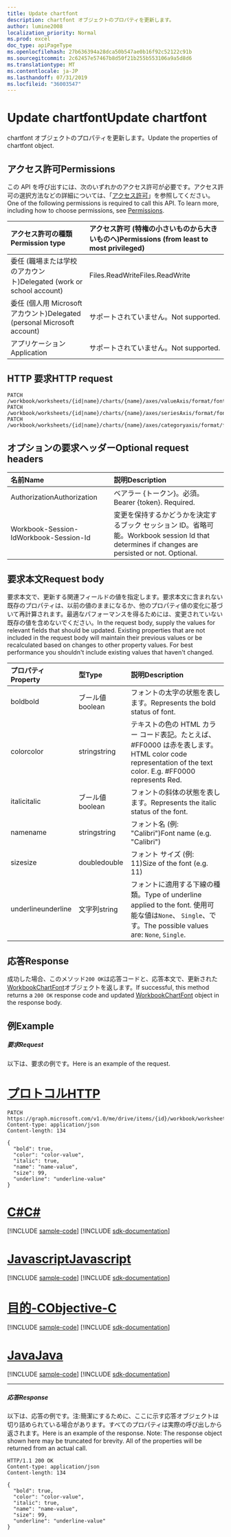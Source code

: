 ```yaml
---
title: Update chartfont
description: chartfont オブジェクトのプロパティを更新します。
author: lumine2008
localization_priority: Normal
ms.prod: excel
doc_type: apiPageType
ms.openlocfilehash: 27b636394a28dca50b547ae0b16f92c52122c91b
ms.sourcegitcommit: 2c62457e57467b8d50f21b255b553106a9a5d8d6
ms.translationtype: MT
ms.contentlocale: ja-JP
ms.lasthandoff: 07/31/2019
ms.locfileid: "36003547"
---
```

# <a name="update-chartfont"></a><span data-ttu-id="be9d9-103">Update chartfont</span><span class="sxs-lookup"><span data-stu-id="be9d9-103">Update chartfont</span></span>

<span data-ttu-id="be9d9-104">chartfont オブジェクトのプロパティを更新します。</span><span class="sxs-lookup"><span data-stu-id="be9d9-104">Update the properties of chartfont object.</span></span>
## <a name="permissions"></a><span data-ttu-id="be9d9-105">アクセス許可</span><span class="sxs-lookup"><span data-stu-id="be9d9-105">Permissions</span></span>
<span data-ttu-id="be9d9-p101">この API を呼び出すには、次のいずれかのアクセス許可が必要です。アクセス許可の選択方法などの詳細については、「[アクセス許可](/graph/permissions-reference)」を参照してください。</span><span class="sxs-lookup"><span data-stu-id="be9d9-p101">One of the following permissions is required to call this API. To learn more, including how to choose permissions, see [Permissions](/graph/permissions-reference).</span></span>

|<span data-ttu-id="be9d9-108">アクセス許可の種類</span><span class="sxs-lookup"><span data-stu-id="be9d9-108">Permission type</span></span>      | <span data-ttu-id="be9d9-109">アクセス許可 (特権の小さいものから大きいものへ)</span><span class="sxs-lookup"><span data-stu-id="be9d9-109">Permissions (from least to most privileged)</span></span>              |
|:--------------------|:---------------------------------------------------------|
|<span data-ttu-id="be9d9-110">委任 (職場または学校のアカウント)</span><span class="sxs-lookup"><span data-stu-id="be9d9-110">Delegated (work or school account)</span></span> | <span data-ttu-id="be9d9-111">Files.ReadWrite</span><span class="sxs-lookup"><span data-stu-id="be9d9-111">Files.ReadWrite</span></span>    |
|<span data-ttu-id="be9d9-112">委任 (個人用 Microsoft アカウント)</span><span class="sxs-lookup"><span data-stu-id="be9d9-112">Delegated (personal Microsoft account)</span></span> | <span data-ttu-id="be9d9-113">サポートされていません。</span><span class="sxs-lookup"><span data-stu-id="be9d9-113">Not supported.</span></span>    |
|<span data-ttu-id="be9d9-114">アプリケーション</span><span class="sxs-lookup"><span data-stu-id="be9d9-114">Application</span></span> | <span data-ttu-id="be9d9-115">サポートされていません。</span><span class="sxs-lookup"><span data-stu-id="be9d9-115">Not supported.</span></span> |

## <a name="http-request"></a><span data-ttu-id="be9d9-116">HTTP 要求</span><span class="sxs-lookup"><span data-stu-id="be9d9-116">HTTP request</span></span>
<!-- { "blockType": "ignored" } -->
```http
PATCH /workbook/worksheets/{id|name}/charts/{name}/axes/valueAxis/format/font
PATCH /workbook/worksheets/{id|name}/charts/{name}/axes/seriesAxis/format/font
PATCH /workbook/worksheets/{id|name}/charts/{name}/axes/categoryaxis/format/font
```
## <a name="optional-request-headers"></a><span data-ttu-id="be9d9-117">オプションの要求ヘッダー</span><span class="sxs-lookup"><span data-stu-id="be9d9-117">Optional request headers</span></span>
| <span data-ttu-id="be9d9-118">名前</span><span class="sxs-lookup"><span data-stu-id="be9d9-118">Name</span></span>       | <span data-ttu-id="be9d9-119">説明</span><span class="sxs-lookup"><span data-stu-id="be9d9-119">Description</span></span>|
|:-----------|:-----------|
| <span data-ttu-id="be9d9-120">Authorization</span><span class="sxs-lookup"><span data-stu-id="be9d9-120">Authorization</span></span>  | <span data-ttu-id="be9d9-p102">ベアラー {トークン}。必須。</span><span class="sxs-lookup"><span data-stu-id="be9d9-p102">Bearer {token}. Required.</span></span> |
| <span data-ttu-id="be9d9-123">Workbook-Session-Id</span><span class="sxs-lookup"><span data-stu-id="be9d9-123">Workbook-Session-Id</span></span>  | <span data-ttu-id="be9d9-p103">変更を保持するかどうかを決定するブック セッション ID。省略可能。</span><span class="sxs-lookup"><span data-stu-id="be9d9-p103">Workbook session Id that determines if changes are persisted or not. Optional.</span></span>|

## <a name="request-body"></a><span data-ttu-id="be9d9-126">要求本文</span><span class="sxs-lookup"><span data-stu-id="be9d9-126">Request body</span></span>
<span data-ttu-id="be9d9-p104">要求本文で、更新する関連フィールドの値を指定します。要求本文に含まれない既存のプロパティは、以前の値のままになるか、他のプロパティ値の変化に基づいて再計算されます。最適なパフォーマンスを得るためには、変更されていない既存の値を含めないでください。</span><span class="sxs-lookup"><span data-stu-id="be9d9-p104">In the request body, supply the values for relevant fields that should be updated. Existing properties that are not included in the request body will maintain their previous values or be recalculated based on changes to other property values. For best performance you shouldn't include existing values that haven't changed.</span></span>

| <span data-ttu-id="be9d9-130">プロパティ</span><span class="sxs-lookup"><span data-stu-id="be9d9-130">Property</span></span>     | <span data-ttu-id="be9d9-131">型</span><span class="sxs-lookup"><span data-stu-id="be9d9-131">Type</span></span>   |<span data-ttu-id="be9d9-132">説明</span><span class="sxs-lookup"><span data-stu-id="be9d9-132">Description</span></span>|
|:---------------|:--------|:----------|
|<span data-ttu-id="be9d9-133">bold</span><span class="sxs-lookup"><span data-stu-id="be9d9-133">bold</span></span>|<span data-ttu-id="be9d9-134">ブール値</span><span class="sxs-lookup"><span data-stu-id="be9d9-134">boolean</span></span>|<span data-ttu-id="be9d9-135">フォントの太字の状態を表します。</span><span class="sxs-lookup"><span data-stu-id="be9d9-135">Represents the bold status of font.</span></span>|
|<span data-ttu-id="be9d9-136">color</span><span class="sxs-lookup"><span data-stu-id="be9d9-136">color</span></span>|<span data-ttu-id="be9d9-137">string</span><span class="sxs-lookup"><span data-stu-id="be9d9-137">string</span></span>|<span data-ttu-id="be9d9-p105">テキストの色の HTML カラー コード表記。たとえば、#FF0000 は赤を表します。</span><span class="sxs-lookup"><span data-stu-id="be9d9-p105">HTML color code representation of the text color. E.g. #FF0000 represents Red.</span></span>|
|<span data-ttu-id="be9d9-141">italic</span><span class="sxs-lookup"><span data-stu-id="be9d9-141">italic</span></span>|<span data-ttu-id="be9d9-142">ブール値</span><span class="sxs-lookup"><span data-stu-id="be9d9-142">boolean</span></span>|<span data-ttu-id="be9d9-143">フォントの斜体の状態を表します。</span><span class="sxs-lookup"><span data-stu-id="be9d9-143">Represents the italic status of the font.</span></span>|
|<span data-ttu-id="be9d9-144">name</span><span class="sxs-lookup"><span data-stu-id="be9d9-144">name</span></span>|<span data-ttu-id="be9d9-145">string</span><span class="sxs-lookup"><span data-stu-id="be9d9-145">string</span></span>|<span data-ttu-id="be9d9-146">フォント名 (例: "Calibri")</span><span class="sxs-lookup"><span data-stu-id="be9d9-146">Font name (e.g. "Calibri")</span></span>|
|<span data-ttu-id="be9d9-147">size</span><span class="sxs-lookup"><span data-stu-id="be9d9-147">size</span></span>|<span data-ttu-id="be9d9-148">double</span><span class="sxs-lookup"><span data-stu-id="be9d9-148">double</span></span>|<span data-ttu-id="be9d9-149">フォント サイズ (例: 11)</span><span class="sxs-lookup"><span data-stu-id="be9d9-149">Size of the font (e.g. 11)</span></span>|
|<span data-ttu-id="be9d9-150">underline</span><span class="sxs-lookup"><span data-stu-id="be9d9-150">underline</span></span>|<span data-ttu-id="be9d9-151">文字列</span><span class="sxs-lookup"><span data-stu-id="be9d9-151">string</span></span>|<span data-ttu-id="be9d9-152">フォントに適用する下線の種類。</span><span class="sxs-lookup"><span data-stu-id="be9d9-152">Type of underline applied to the font.</span></span> <span data-ttu-id="be9d9-153">使用可能な値は`None`、 `Single`、です。</span><span class="sxs-lookup"><span data-stu-id="be9d9-153">The possible values are: `None`, `Single`.</span></span>|

## <a name="response"></a><span data-ttu-id="be9d9-154">応答</span><span class="sxs-lookup"><span data-stu-id="be9d9-154">Response</span></span>

<span data-ttu-id="be9d9-155">成功した場合、このメソッド`200 OK`は応答コードと、応答本文で、更新された[WorkbookChartFont](../resources/chartfont.md)オブジェクトを返します。</span><span class="sxs-lookup"><span data-stu-id="be9d9-155">If successful, this method returns a `200 OK` response code and updated [WorkbookChartFont](../resources/chartfont.md) object in the response body.</span></span>
## <a name="example"></a><span data-ttu-id="be9d9-156">例</span><span class="sxs-lookup"><span data-stu-id="be9d9-156">Example</span></span>
##### <a name="request"></a><span data-ttu-id="be9d9-157">要求</span><span class="sxs-lookup"><span data-stu-id="be9d9-157">Request</span></span>
<span data-ttu-id="be9d9-158">以下は、要求の例です。</span><span class="sxs-lookup"><span data-stu-id="be9d9-158">Here is an example of the request.</span></span>

# <a name="httptabhttp"></a>[<span data-ttu-id="be9d9-159">プロトコル</span><span class="sxs-lookup"><span data-stu-id="be9d9-159">HTTP</span></span>](#tab/http)
<!-- {
  "blockType": "request",
  "name": "update_chartfont"
}-->
```http
PATCH https://graph.microsoft.com/v1.0/me/drive/items/{id}/workbook/worksheets/{id|name}/charts/{name}/axes/valueAxis/format/font
Content-type: application/json
Content-length: 134

{
  "bold": true,
  "color": "color-value",
  "italic": true,
  "name": "name-value",
  "size": 99,
  "underline": "underline-value"
}
```
# <a name="ctabcsharp"></a>[<span data-ttu-id="be9d9-160">C#</span><span class="sxs-lookup"><span data-stu-id="be9d9-160">C#</span></span>](#tab/csharp)
[!INCLUDE [sample-code](../includes/snippets/csharp/update-chartfont-csharp-snippets.md)]
[!INCLUDE [sdk-documentation](../includes/snippets/snippets-sdk-documentation-link.md)]

# <a name="javascripttabjavascript"></a>[<span data-ttu-id="be9d9-161">Javascript</span><span class="sxs-lookup"><span data-stu-id="be9d9-161">Javascript</span></span>](#tab/javascript)
[!INCLUDE [sample-code](../includes/snippets/javascript/update-chartfont-javascript-snippets.md)]
[!INCLUDE [sdk-documentation](../includes/snippets/snippets-sdk-documentation-link.md)]

# <a name="objective-ctabobjc"></a>[<span data-ttu-id="be9d9-162">目的-C</span><span class="sxs-lookup"><span data-stu-id="be9d9-162">Objective-C</span></span>](#tab/objc)
[!INCLUDE [sample-code](../includes/snippets/objc/update-chartfont-objc-snippets.md)]
[!INCLUDE [sdk-documentation](../includes/snippets/snippets-sdk-documentation-link.md)]

# <a name="javatabjava"></a>[<span data-ttu-id="be9d9-163">Java</span><span class="sxs-lookup"><span data-stu-id="be9d9-163">Java</span></span>](#tab/java)
[!INCLUDE [sample-code](../includes/snippets/java/update-chartfont-java-snippets.md)]
[!INCLUDE [sdk-documentation](../includes/snippets/snippets-sdk-documentation-link.md)]

---

##### <a name="response"></a><span data-ttu-id="be9d9-164">応答</span><span class="sxs-lookup"><span data-stu-id="be9d9-164">Response</span></span>
<span data-ttu-id="be9d9-p107">以下は、応答の例です。注:簡潔にするために、ここに示す応答オブジェクトは切り詰められている場合があります。すべてのプロパティは実際の呼び出しから返されます。</span><span class="sxs-lookup"><span data-stu-id="be9d9-p107">Here is an example of the response. Note: The response object shown here may be truncated for brevity. All of the properties will be returned from an actual call.</span></span>
<!-- {
  "blockType": "response",
  "truncated": true,
  "@odata.type": "microsoft.graph.workbookChartFont"
} -->
```http
HTTP/1.1 200 OK
Content-type: application/json
Content-length: 134

{
  "bold": true,
  "color": "color-value",
  "italic": true,
  "name": "name-value",
  "size": 99,
  "underline": "underline-value"
}
```

<!-- uuid: 8fcb5dbc-d5aa-4681-8e31-b001d5168d79
2015-10-25 14:57:30 UTC -->
<!-- {
  "type": "#page.annotation",
  "description": "Update chartfont",
  "keywords": "",
  "section": "documentation",
  "tocPath": "",
  "suppressions": [
  ]
}-->
